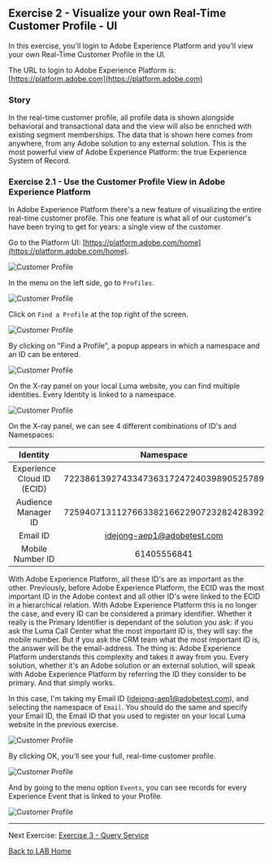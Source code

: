 ## Exercise 2 - Visualize your own Real-Time Customer Profile - UI

In this exercise, you'll login to Adobe Experience Platform and you'll view your own Real-Time Customer Profile in the UI.

The URL to login to Adobe Experience Platform is: [https://platform.adobe.com](https://platform.adobe.com)
 
### Story

In the real-time customer profile, all profile data is shown alongside behavioral and transactional data and the view will also be enriched with existing segment memberships. The data that is shown here comes from anywhere, from any Adobe solution to any external solution. This is the most powerful view of Adobe Experience Platform: the true Experience System of Record.

### Exercise 2.1 - Use the Customer Profile View in Adobe Experience Platform

In Adobe Experience Platform there's a new feature of visualizing the entire real-time customer profile. This one feature is what all of our customer's have been trying to get for years: a single view of the customer.

Go to the Platform UI: [https://platform.adobe.com/home](https://platform.adobe.com/home).

![Customer Profile](./images/home_2.png)

In the menu on the left side, go to ```Profiles```.

![Customer Profile](./images/homemenu.png)

Click on ```Find a Profile``` at the top right of the screen.

![Customer Profile](./images/findaprofile.png)

By clicking on "Find a Profile", a popup appears in which a namespace and an ID can be entered. 

![Customer Profile](./images/findaprofilepopup.png)

On the X-ray panel on your local Luma website, you can find multiple identities. Every Identity is linked to a namespace. 

![Customer Profile](./images/identitiesv2.png)

On the X-ray panel, we can see 4 different combinations of ID's and Namespaces:


| Identity     | Namespace       |
|:-------------:| :---------------:|
| Experience Cloud ID (ECID)          | 72238613927433473631724724039890525789 |
| Audience Manager ID          | 72594071311276633821662290723282428392 |
| Email ID          | idejong-aep1@adobetest.com |
| Mobile Number ID          | 61405556841 |

With Adobe Experience Platform, all these ID's are as important as the other. Previously, before Adobe Experience Platform, the ECID was the most important ID in the Adobe context and all other ID's were linked to the ECID in a hierarchical relation. 
With Adobe Experience Platform this is no longer the case, and every ID can be considered a primary identifier. Whether it really is the Primary Identifier is dependant of the solution you ask: if you ask the Luma Call Center what the most important ID is, they will say: the mobile number. But if you ask the CRM team what the most important ID is, the answer will be the email-address. The thing is: Adobe Experience Platform understands this complexity and takes it away from you. Every solution, whether it's an Adobe solution or an external solution, will speak with Adobe Experience Platform by referring the ID they consider to be primary. And that simply works.

In this case, I'm taking my Email ID (idejong-aep1@adobetest.com), and selecting the namespace of ```Email```.
You should do the same and specify your Email ID, the Email ID that you used to register on your local Luma website in the previous exercise.

![Customer Profile](./images/popupecid2.png)

By clicking OK, you'll see your full, real-time customer profile.

![Customer Profile](./images/profile_1.png)

And by going to the menu option ```Events```, you can see records for every Experience Event that is linked to your Profile.

![Customer Profile](./images/profile_events.png)

---

Next Exercise: [Exercise 3 - Query Service](../query_service/README.md) 

[Back to LAB Home](../README.md)